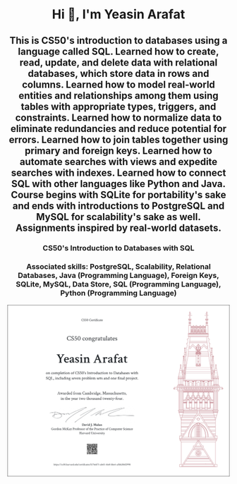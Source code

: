 <h1 align="center">Hi 👋, I'm Yeasin Arafat</h1>
<h2 align="center">This is CS50's introduction to databases using a language called SQL. Learned how to create, read, update, and delete data with relational databases, which store data in rows and columns. Learned how to model real-world entities and relationships among them using tables with appropriate types, triggers, and constraints. Learned how to normalize data to eliminate redundancies and reduce potential for errors. Learned how to join tables together using primary and foreign keys. Learned how to automate searches with views and expedite searches with indexes. Learned how to connect SQL with other languages like Python and Java. Course begins with SQLite for portability's sake and ends with introductions to PostgreSQL and MySQL for scalability's sake as well. Assignments inspired by real-world datasets.</h2>
<h3 align="center"> CS50's Introduction to Databases with SQL</h3>
<h3 align="center">Associated skills: PostgreSQL, Scalability, Relational Databases, Java (Programming Language), Foreign Keys, SQLite, MySQL, Data Store, SQL (Programming Language), Python (Programming Language)</h3>

<img src="CS50 SQL.png" alt="CS50 SQL Picture">
